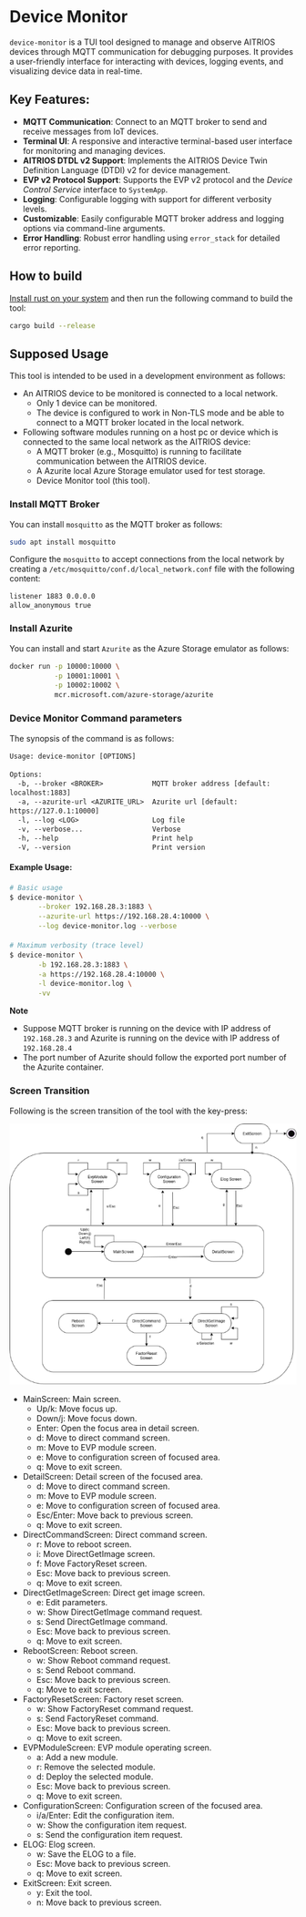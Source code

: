# Device Monitor

`device-monitor` is a TUI tool designed to manage and observe AITRIOS devices
through MQTT communication for debugging purposes. It provides a user-friendly
interface for interacting with devices, logging events, and visualizing device
data in real-time. 


## Key Features:
- **MQTT Communication**: Connect to an MQTT broker to send and receive messages from IoT devices.
- **Terminal UI**: A responsive and interactive terminal-based user interface for monitoring and managing devices.
- **AITRIOS DTDL v2 Support**: Implements the AITRIOS Device Twin Definition Language (DTDl) v2 for device management.
- **EVP v2 Protocol Support**: Supports the EVP v2 protocol and the _Device Control Service_ interface to `SystemApp`.
- **Logging**: Configurable logging with support for different verbosity levels.
- **Customizable**: Easily configurable MQTT broker address and logging options via command-line arguments.
- **Error Handling**: Robust error handling using `error_stack` for detailed error reporting.

## How to build
[Install rust on your system](https://www.rust-lang.org/tools/install) and then run the following command to build the tool:

```bash
cargo build --release
```

## Supposed Usage
This tool is intended to be used in a development environment as follows:

- An AITRIOS device to be monitored is connected to a local network.
  - Only 1 device can be monitored.
  - The device is configured to work in Non-TLS mode and be able to connect to a
    MQTT broker located in the local network.
- Following software modules running on a host pc or device which is connected
  to the same local network as the AITRIOS device:
  - A MQTT broker (e.g., Mosquitto) is running to facilitate communication
    between the AITRIOS device.
  - A Azurite local Azure Storage emulator used for test storage.
  - Device Monitor tool (this tool).

### Install MQTT Broker
You can install `mosquitto` as the MQTT broker as follows:

```bash
sudo apt install mosquitto
```

Configure the `mosquitto` to accept connections from the local network by
creating a `/etc/mosquitto/conf.d/local_network.conf` file with the following
content:

```
listener 1883 0.0.0.0
allow_anonymous true
```

### Install Azurite
You can install  and start `Azurite` as the Azure Storage emulator as follows:

```bash
docker run -p 10000:10000 \
           -p 10001:10001 \
           -p 10002:10002 \
           mcr.microsoft.com/azure-storage/azurite
```

### Device Monitor Command parameters

The synopsis of the command is as follows:

```
Usage: device-monitor [OPTIONS]

Options:
  -b, --broker <BROKER>            MQTT broker address [default: localhost:1883]
  -a, --azurite-url <AZURITE_URL>  Azurite url [default: https://127.0.1:10000]
  -l, --log <LOG>                  Log file
  -v, --verbose...                 Verbose
  -h, --help                       Print help
  -V, --version                    Print version
```

#### Example Usage:
```bash
# Basic usage
$ device-monitor \
       --broker 192.168.28.3:1883 \
       --azurite-url https://192.168.28.4:10000 \
       --log device-monitor.log --verbose

# Maximum verbosity (trace level)
$ device-monitor \
       -b 192.168.28.3:1883 \
       -a https://192.168.28.4:10000 \
       -l device-monitor.log \
       -vv
```

**Note**
* Suppose MQTT broker is running on the device with IP address of
`192.168.28.3` and Azurite is running on the device with IP address of `192.168.28.4`  
* The port number of Azurite should follow the exported port number of the
  Azurite container.

### Screen Transition

Following is the screen transition of the tool with the key-press:

![Screen Transition](doc/DeviceMonitor.png)

* MainScreen: Main screen.
  * Up/k:       Move focus up.
  * Down/j:     Move focus down.
  * Enter:      Open the focus area in detail screen.
  * d:          Move to direct command screen.
  * m:          Move to EVP module screen.
  * e:          Move to configuration screen of focused area.
  * q:          Move to exit screen.
* DetailScreen: Detail screen of the focused area.
  * d:          Move to direct command screen.
  * m:          Move to EVP module screen.
  * e:          Move to configuration screen of focused area.
  * Esc/Enter:  Move back to previous screen.
  * q:          Move to exit screen.
* DirectCommandScreen: Direct command screen.
  * r:          Move to reboot screen.
  * i:          Move DirectGetImage screen.
  * f:          Move FactoryReset screen.
  * Esc:        Move back to previous screen.
  * q:          Move to exit screen.
* DirectGetImageScreen: Direct get image screen.
  * e:          Edit parameters.
  * w:          Show DirectGetImage command request.
  * s:          Send DirectGetImage command.
  * Esc:        Move back to previous screen.
  * q:          Move to exit screen.
* RebootScreen: Reboot screen.
  * w:          Show Reboot command request.
  * s:          Send Reboot command.
  * Esc:        Move back to previous screen.
  * q:          Move to exit screen.
* FactoryResetScreen: Factory reset screen.
  * w:          Show FactoryReset command request.
  * s:          Send FactoryReset command.
  * Esc:        Move back to previous screen.
  * q:          Move to exit screen.
* EVPModuleScreen: EVP module operating screen.
  * a:          Add a new module.
  * r:          Remove the selected module.
  * d:          Deploy the selected module.
  * Esc:        Move back to previous screen.
  * q:          Move to exit screen.
* ConfigurationScreen: Configuration screen of the focused area.
  * i/a/Enter:  Edit the configuration item.
  * w:          Show the configuration item request.
  * s:          Send the configuration item request.
* ELOG: Elog screen.
  * w:          Save the ELOG to a file.
  * Esc:        Move back to previous screen.
  * q:          Move to exit screen.
* ExitScreen: Exit screen.
  * y:          Exit the tool.
  * n:          Move back to previous screen.
